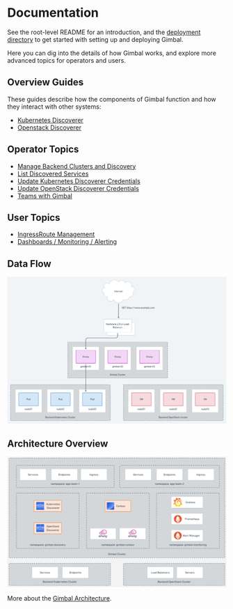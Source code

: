 # Documentation

See the root-level README for an introduction, and the [deployment directory](../deployment/README.md) to get started with setting up and deploying Gimbal.

Here you can dig into the details of how Gimbal works, and explore more advanced topics for operators and users.

## Overview Guides

These guides describe how the components of Gimbal function and how they interact with other systems:

- [Kubernetes Discoverer](kubernetes-discoverer.md)
- [Openstack Discoverer](openstack-discoverer.md)

## Operator Topics

- [Manage Backend Clusters and Discovery](manage-backends.md)
- [List Discovered Services](list-discovered-services.md)
- [Update Kubernetes Discoverer Credentials](kubernetes-discoverer.md#updating-credentials)
- [Update OpenStack Discoverer Credentials](openstack-discoverer.md#updating-credentials)
- [Teams with Gimbal](teams.md)

## User Topics

- [IngressRoute Management](route.md)
- [Dashboards / Monitoring / Alerting](monitoring.md)

## Data Flow

![Data Flow](images/data-flow.png)

## Architecture Overview

![Arch Overview](images/overview.png)

More about the [Gimbal Architecture](gimbal-architecture.md).
